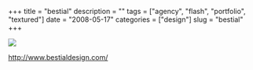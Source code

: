 +++
title = "bestial"
description = ""
tags = ["agency", "flash", "portfolio", "textured"]
date = "2008-05-17"
categories = ["design"]
slug = "bestial"
+++


 

  <div id="screens-thumbs" class="clearfix">
    <div class="txt-center" id="design-submission"><a href="http://www.bestialdesign.com/"><img id='bluga-thumbnail-1254' class='bluga-thumbnail large' src='//media.konigi.com/bluga/
wt482f1151f1978_0.jpg'/></a></div>  
  </div>   
<p><a href="http://www.bestialdesign.com/">http://www.bestialdesign.com/</a></p>




